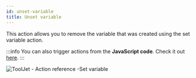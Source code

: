 ```yaml
---
id: unset-variable
title: Unset variable
---
```


This action allows you to remove the variable that was created using the set variable action.

:::info
You can also trigger actions from the **JavaScript code**. Check it out [here](/docs/how-to/run-actions-from-runjs).
:::

<div style={{textAlign: 'center'}}>

![ToolJet - Action reference -Set variable](/img/actions/unsetvar/unsetvar.png)

</div>